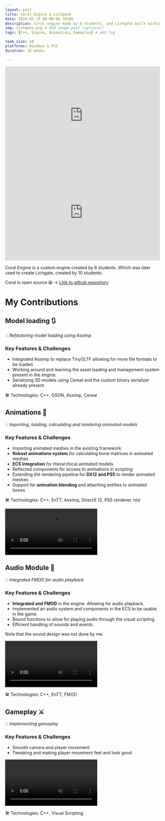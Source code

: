 ```yaml
---
layout: post
title: Coral Engine & Lichgate
date: 2024-02-19 00:00:00 +0100
description: Coral engine made by 6 students, and Lichgate built within Coral engine by 10 students. # Add post description (optional)
img: lichgate.png # Add image post (optional)
tags: [C++, Engine, Animation, Gameplay] # add tag

team_size: 10
platforms: Windows & PS5
duration: 16 weeks

---
```


<div class="post-video-container" style="display:flex; flex-direction: row; justify-content: center; align-items: center">
  <iframe width="560" height="315" src="https://www.youtube.com/embed/Z4UFHaJ_ulQ?si=1LSgzoy8_2Ge7DN0" title="YouTube video player" frameborder="0" allow="accelerometer; autoplay; clipboard-write; encrypted-media; gyroscope; picture-in-picture; web-share" referrerpolicy="strict-origin-when-cross-origin" allowfullscreen></iframe>
</div>

<div class="post-video-container" style="display:flex; flex-direction: row; justify-content: center; align-items: center">
  <iframe width="560" height="315" src="https://www.youtube.com/embed/QzNdgcYAYl4?si=wdbvH2UHfL4PfGgw" title="YouTube video player" frameborder="0" allow="accelerometer; autoplay; clipboard-write; encrypted-media; gyroscope; picture-in-picture; web-share" referrerpolicy="strict-origin-when-cross-origin" allowfullscreen></iframe>
</div>

Coral Engine is a custom engine created by 6 students. 
Which was later used to create Lichgate, created by 10 students.

Coral is open source 😀 -> 
[Link to github repository](https://github.com/GuusKemperman/CoralEngine)


# My Contributions

## Model loading 🔃

💡 *Refactoring model loading using Assimp*

### Key Features & Challenges

- Integrated Assimp to replace TinyGLTF allowing for more file formats to be loaded.
- Working around and learning the asset loading and management system present in the engine.
- Serializing 3D models using Cereal and the custom binary serializer already present

🛠 Technologies: C++, GSON, Assimp, Cereal

## Animations 🔧

💡 *Importing, loading, calculating and rendering animated models*

### Key Features & Challenges

- Importing animated meshes in the existing framework
- **Robust animations system** for calculating bone matrices in animated meshes
- **ECS integration** for Hierarchical animated models
- Reflected components for access to animations in scripting 
- Extending the rendering pipeline for **DX12 and PS5** to render animated meshes 
- Support for **animation blending** and attaching entities to animated bones

🛠 Technologies: C++, EnTT, Assimp, DirectX 12, PS5 renderer, hlsl

<video class="project-media" max-width="100%" height="auto" controls src="../assets/vid/LichgateSkeleton.mp4" title="Title"></video> 

## Audio Module 🎵

💡 *Integrated FMOD for audio playback*

### Key Features & Challenges

- **Integrated and FMOD** in the engine. Allowing for audio playback.
- Implemented an audio system and components in the ECS to be usable in the game.
- Bound functions to allow for playing audio through the visual scripting.
- Efficient handling of sounds and events.

Note that the sound design was not done by me.

<video class="project-media" max-width="100%" height="auto" controls src="../assets/vid/LichgateGameplay.mp4" title="Title"></video>

🛠 Technologies: C++, EnTT, FMOD

## Gameplay ⚔️

💡 *Implementing gameplay*

### Key Features & Challenges

- Smooth camera and player movement
- Tweaking and making player movement feel and look good

<video class="project-media" max-width="100%" height="auto" controls src="../assets/vid/LichgateSorcerer.mp4" title="Title"></video>

🛠 Technologies: C++, Visual Scripting 